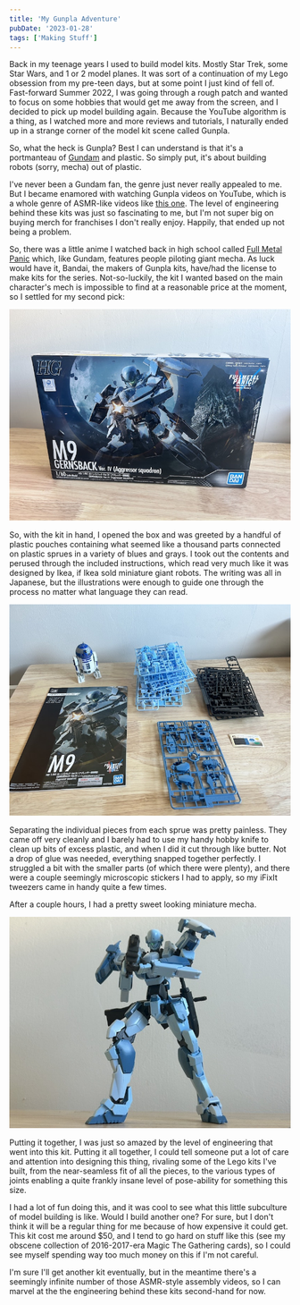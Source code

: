 ```yaml
---
title: 'My Gunpla Adventure'
pubDate: '2023-01-28'
tags: ['Making Stuff']
---
```


Back in my teenage years I used to build model kits. Mostly Star Trek, some Star Wars, and 1 or 2 model planes. It was sort of a continuation of my Lego obsession from my pre-teen days, but at some point I just kind of fell of. Fast-forward Summer 2022, I was going through a rough patch and wanted to focus on some hobbies that would get me away from the screen, and I decided to pick up model building again. Because the YouTube algorithm is a thing, as I watched more and more reviews and tutorials, I naturally ended up in a strange corner of the model kit scene called Gunpla.

So, what the heck is Gunpla? Best I can understand is that it's a portmanteau of [Gundam](https://en.wikipedia.org/wiki/Gundam) and plastic. So simply put, it's about building robots (sorry, mecha) out of plastic.

I've never been a Gundam fan, the genre just never really appealed to me. But I became enamored with watching Gunpla videos on YouTube, which is a whole genre of ASMR-like videos like [this one](https://www.youtube.com/watch?v=Nq88NAAD25k). The level of engineering behind these kits was just so fascinating to me, but I'm not super big on buying merch for franchises I don't really enjoy. Happily, that ended up not being a problem.

So, there was a little anime I watched back in high school called [Full Metal Panic](https://en.wikipedia.org/wiki/Full_Metal_Panic!) which, like Gundam, features people piloting giant mecha. As luck would have it, Bandai, the makers of Gunpla kits, have/had the license to make kits for the series. Not-so-luckily, the kit I wanted based on the main character's mech is impossible to find at a reasonable price at the moment, so I settled for my second pick:

![a box sitting on a table with an image of a mech and text that reads 'M9 Gernsback ver IV \(Agressor Squadron)'](src/assets/blog/gunpla/box.jpg)

So, with the kit in hand, I opened the box and was greeted by a handful of plastic pouches containing what seemed like a thousand parts connected on plastic sprues in a variety of blues and grays. I took out the contents and perused through the included instructions, which read very much like it was designed by Ikea, if Ikea sold miniature giant robots. The writing was all in Japanese, but the illustrations were enough to guide one through the process no matter what language they can read.

![neatly piled plastic sprues sorted by color, an instruction booklet, and a model of R2-D2 lurking in the corner](src/assets/blog/gunpla/all-the-parts.jpg)

Separating the individual pieces from each sprue was pretty painless. They came off very cleanly and I barely had to use my handy hobby knife to clean up bits of excess plastic, and when I did it cut through like butter. Not a drop of glue was needed, everything snapped together perfectly. I struggled a bit with the smaller parts (of which there were plenty), and there were a couple seemingly microscopic stickers I had to apply, so my iFixIt tweezers came in handy quite a few times.

After a couple hours, I had a pretty sweet looking miniature mecha.

![the finished model, standing tall, and holding a scary looking gun](src/assets/blog/gunpla/final.jpg)

Putting it together, I was just so amazed by the level of engineering that went into this kit. Putting it all together, I could tell someone put a lot of care and attention into designing this thing, rivaling some of the Lego kits I've built, from the near-seamless fit of all the pieces, to the various types of joints enabling a quite frankly insane level of pose-ability for something this size.

I had a lot of fun doing this, and it was cool to see what this little subculture of model building is like. Would I build another one? For sure, but I don't think it will be a regular thing for me because of how expensive it could get. This kit cost me around $50, and I tend to go hard on stuff like this (see my obscene collection of 2016-2017-era Magic The Gathering cards), so I could see myself spending way too much money on this if I'm not careful.

I'm sure I'll get another kit eventually, but in the meantime there's a seemingly infinite number of those ASMR-style assembly videos, so I can marvel at the the engineering behind these kits second-hand for now.

